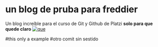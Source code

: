 # un blog de pruba para freddier
Un blog increíble para el curso de Git y Github de Platzi
**solo para que quede claro**
[![que](hola "que")](https://media.revistagq.com/photos/5ca5f6a77a3aec0df5496c59/16:9/w_1920,c_limit/bob_esponja_9564.png "que")





#this only a example
#otro comit sin sestido